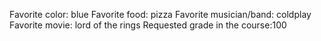Favorite color: blue
Favorite food: pizza
Favorite musician/band: coldplay
Favorite movie: lord of the rings
Requested grade in the course:100

